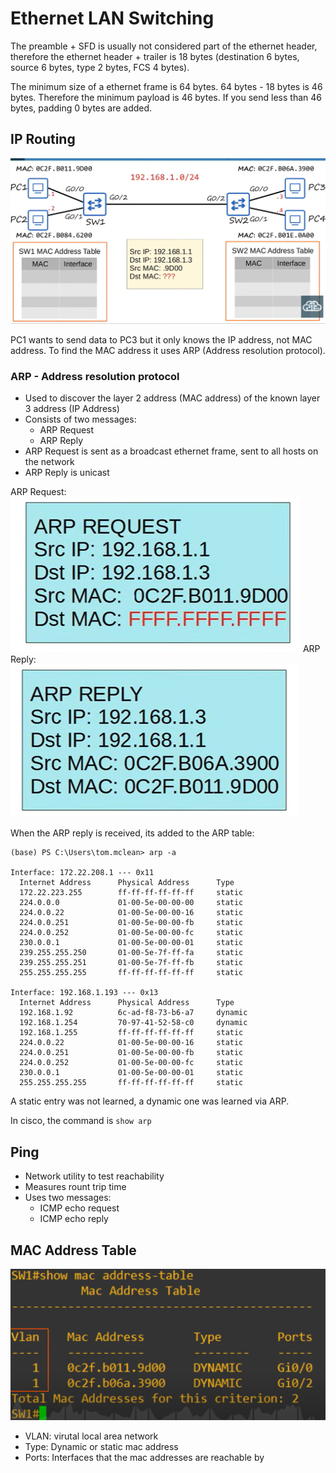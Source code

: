 # Ethernet LAN Switching

The preamble + SFD is usually not considered part of the ethernet header, therefore the ethernet header + trailer is 18 bytes (destination 6 bytes, source 6 bytes, type 2 bytes, FCS 4 bytes).

The minimum size of a ethernet frame is 64 bytes. 64 bytes - 18 bytes is 46 bytes. Therefore the minimum payload is 46 bytes. If you send less than 46 bytes, padding 0 bytes are added.

## IP Routing

![alt text](ip_routing.png)

PC1 wants to send data to PC3 but it only knows the IP address, not MAC address. To find the MAC address it uses ARP (Address resolution protocol).

### ARP - Address resolution protocol
* Used to discover the layer 2 address (MAC address) of the known layer 3 address (IP Address)
* Consists of two messages:
    * ARP Request
    * ARP Reply
* ARP Request is sent as a broadcast ethernet frame, sent to all hosts on the network
* ARP Reply is unicast

ARP Request:
![alt text](ARP_request.png)
ARP Reply:
![alt text](ARP_reply.png)

When the ARP reply is received, its added to the ARP table:
```
(base) PS C:\Users\tom.mclean> arp -a

Interface: 172.22.208.1 --- 0x11
  Internet Address      Physical Address      Type
  172.22.223.255        ff-ff-ff-ff-ff-ff     static
  224.0.0.0             01-00-5e-00-00-00     static
  224.0.0.22            01-00-5e-00-00-16     static
  224.0.0.251           01-00-5e-00-00-fb     static
  224.0.0.252           01-00-5e-00-00-fc     static
  230.0.0.1             01-00-5e-00-00-01     static
  239.255.255.250       01-00-5e-7f-ff-fa     static
  239.255.255.251       01-00-5e-7f-ff-fb     static
  255.255.255.255       ff-ff-ff-ff-ff-ff     static

Interface: 192.168.1.193 --- 0x13
  Internet Address      Physical Address      Type
  192.168.1.92          6c-ad-f8-73-b6-a7     dynamic
  192.168.1.254         70-97-41-52-58-c0     dynamic
  192.168.1.255         ff-ff-ff-ff-ff-ff     static
  224.0.0.22            01-00-5e-00-00-16     static
  224.0.0.251           01-00-5e-00-00-fb     static
  224.0.0.252           01-00-5e-00-00-fc     static
  230.0.0.1             01-00-5e-00-00-01     static
  255.255.255.255       ff-ff-ff-ff-ff-ff     static
```
A static entry was not learned, a dynamic one was learned via ARP.

In cisco, the command is `show arp`

## Ping

* Network utility to test reachability
* Measures rount trip time
* Uses two messages:
    * ICMP echo request
    * ICMP echo reply

## MAC Address Table

![alt text](mac_address_table.png)

* VLAN: virutal local area network
* Type: Dynamic or static mac address
* Ports: Interfaces that the mac addresses are reachable by

